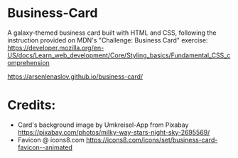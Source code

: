 # Business-Card

A galaxy-themed business card built with HTML and CSS, following the instruction provided on MDN's "Challenge: Business Card" exercise:
https://developer.mozilla.org/en-US/docs/Learn_web_development/Core/Styling_basics/Fundamental_CSS_comprehension

https://arsenlenaslov.github.io/business-card/

# Credits:
- Card's background image by Umkreisel-App from Pixabay https://pixabay.com/photos/milky-way-stars-night-sky-2695569/
- Favicon @ icons8.com https://icons8.com/icons/set/business-card-favicon--animated
